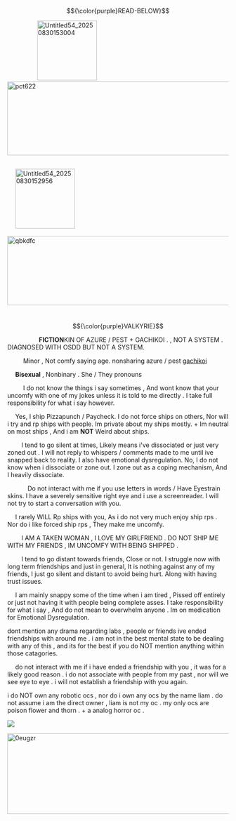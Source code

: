 $${\color{purple}READ-BELOW}$$


&emsp; &emsp; &emsp; &emsp;<img width="136" height="136" alt="Untitled54_20250830153004" src="https://github.com/user-attachments/assets/64378422-e7d1-4c96-bae8-9f9d6f8fc2e7" /><img width="1380" height="168" alt="pct622" src="https://github.com/user-attachments/assets/4254d9a9-4b0d-4650-96b0-fcdabb96c893" />

&emsp; &emsp; &emsp; &emsp;&emsp; &emsp; &emsp; &emsp; &emsp;&emsp; &emsp; &emsp; &emsp; &emsp; &emsp; &emsp; &emsp; &emsp; &emsp; &emsp; &emsp;&emsp; &emsp; &emsp; &emsp; &emsp; &emsp; &emsp; &emsp;  <img width="136" height="136" alt="Untitled54_20250830152956" src="https://github.com/user-attachments/assets/53a7936d-7c08-4a96-adc0-32372f2961ea" />




<img width="1280" height="158" alt="qbkdfc" src="https://github.com/user-attachments/assets/7aaaf65c-6b7a-4ad1-911f-f02318c0379a" />


&emsp; &emsp; &emsp; &emsp;&emsp; &emsp; &emsp; &emsp; &emsp; &emsp;&emsp; &emsp; &emsp; &emsp; &emsp; &emsp; &emsp; &emsp; &emsp; &emsp; &emsp; &emsp; &emsp;   $${\color{purple}VALKYRIE}$$

&emsp; &emsp; &emsp; &emsp; **FICTION**KIN OF AZURE / PEST + GACHIKOI . , NOT A SYSTEM . DIAGNOSED WITH OSDD BUT NOT A SYSTEM.

&emsp; &emsp;  Minor , Not comfy saying age. nonsharing azure / pest [gachikoi](https://en.wiktionary.org/wiki/%E3%81%8C%E3%81%A1%E3%81%93%E3%81%84)

&emsp;  **Bisexual** , Nonbinary . She / They pronouns

&emsp; &emsp; I do not know the things i say sometimes , And wont know that your uncomfy with one of my jokes unless it is told to me directly . I take full responsibility for what i say however.

&emsp; Yes, I ship Pizzapunch / Paycheck. I do not force ships on others, Nor will i try and rp ships with people. Im private about my ships mostly. + Im neutral on most ships , And i am **NOT** Weird about ships.

&emsp;&emsp; I tend to go silent at times, Likely means i've dissociated or just very zoned out . I will not reply to whispers / comments made to me until ive snapped back to reality. I also have emotional dysregulation. No, I do not know when i dissociate or zone out. I zone out as a coping mechanism, And I heavily dissociate.

&emsp;&emsp;&emsp; Do not interact with me if you use letters in words / Have Eyestrain skins. I have a severely sensitive right eye and i use a screenreader. I will not try to start a conversation with you.

&emsp; I rarely WILL Rp ships with you, As i do not very much enjoy ship rps . Nor do i like forced ship rps , They make me uncomfy.

&emsp;&emsp; I AM A TAKEN WOMAN , I LOVE MY GIRLFRIEND . DO NOT SHIP ME WITH MY FRIENDS , IM UNCOMFY WITH BEING SHIPPED .

&emsp;&emsp; I tend to go distant towards friends, Close or not. I struggle now with long term friendships and just in general, It is nothing against any of my friends, I just go silent and distant to avoid being hurt. Along with having trust issues.

&emsp; I am mainly snappy some of the time when i am tired , Pissed off entirely or just not having it with people being complete asses. I take responsibility for what i say , And do not mean to overwhelm anyone . Im on medication for Emotional Dysregulation. 

dont mention any drama regarding labs , people or friends ive ended friendships with around me . i am not in the best mental state to be dealing with any of this , and its for the best if you do NOT mention anything within those catagories.

&emsp; do not interact with me if i have ended a friendship with you , it was for a likely good reason . i do not associate with people from my past , nor will we see eye to eye . i will not establish a friendship with you again.

i do NOT own any robotic ocs , nor do i own any ocs by the name liam . do not assume i am the direct owner , liam is not my oc . my only ocs are poison flower and thorn . + a analog horror oc .

![](https://komarev.com/ghpvc/?username=ELLERN4TE&color=000000&label=NIGHTSHADES&style=for-the-badge)

<img width="1280" height="184" alt="0eugzr" src="https://github.com/user-attachments/assets/826af9d9-821d-45ca-b05a-317e1a95ab8e" />
